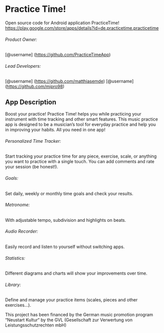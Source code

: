 # Practice Time!
Open source code for Android application PracticeTime!
https://play.google.com/store/apps/details?id=de.practicetime.practicetime

###### Product Owner:
[@username] (https://github.com/PracticeTimeApp)

###### Lead Developers:
[@username] (https://github.com/matthiasemde)
[@username] (https://github.com/mipro98)

## App Description
Boost your practice! Practice Time! helps you while practicing your instrument with time tracking and other smart features.
This music practice app is designed to be a musician’s tool for everyday practice and help you in improving your habits. All you need in one app!

###### Personalized Time Tracker:
Start tracking your practice time for any piece, exercise, scale, or anything you want to practice with a single touch. You can add comments and rate your session (be honest!).
###### Goals:
Set daily, weekly or monthly time goals and check your results.
###### Metronome:
With adjustable tempo, subdivision and highlights on beats.
###### Audio Recorder:
Easily record and listen to yourself without switching apps.
###### Statistics:
Different diagrams and charts will show your improvements over time.
###### Library:
Define and manage your practice items (scales, pieces and other exercises...).

This project has been financed by the German music promotion program “Neustart Kultur“ by the GVL (Gesellschaft zur Verwertung von Leistungsschutzrechten mbH)